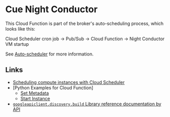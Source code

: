# Cue Night Conductor

This Cloud Function is part of the broker's auto-scheduling process, which looks like
this:

Cloud Scheduler cron job -> Pub/Sub -> Cloud Function -> Night Conductor VM startup

See [Auto-scheduler](auto-scheduler.md) for more information.

## Links

- [Scheduling compute instances with Cloud Scheduler](https://cloud.google.com/scheduler/docs/start-and-stop-compute-engine-instances-on-a-schedule)
- \[Python Examples for Cloud Function\]
  - [Set Metadata](https://cloud.google.com/compute/docs/reference/rest/v1/instances/setMetadata#examples)
  - [Start Instance](https://cloud.google.com/compute/docs/reference/rest/v1/instances/start#examples)
- [`googleapiclient.discovery.build` Library reference documentation by API](https://github.com/googleapis/google-api-python-client/blob/master/docs/dyn/index.md)
